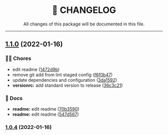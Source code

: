 <div align="center"><h1>📝 CHANGELOG</h1><p>All changes of this package will be documented in this file.</p></div>

---

## [1.1.0](https://github.com/rudemex/nestjs-package-starter/compare/v1.0.4...v1.1.0) (2022-01-16)


### 👨‍💻 Chores

* edit readme ([1472d9b](https://github.com/rudemex/nestjs-package-starter/commit/1472d9b4c869f00e7a74c6ae0e6bb298a1a27bf6))
* remove git add from lint staged config ([f6f0b47](https://github.com/rudemex/nestjs-package-starter/commit/f6f0b472ac28a2789b49b323e2b62dff42d086c7))
* update dependencies and configuration ([3da1592](https://github.com/rudemex/nestjs-package-starter/commit/3da15926b0d717d2e9628ba5cca9b8eaa9651030))
* **versionrc:** add standard version to release ([36c3c21](https://github.com/rudemex/nestjs-package-starter/commit/36c3c21e51e1e1c785bfdfd314c927bd27a33c41))


### 📝 Docs

* **readme:** edit readme ([70b3590](https://github.com/rudemex/nestjs-package-starter/commit/70b3590a6f087e9356a5b4b500f72cc713e0e7bc))
* **readme:** edit readme ([547d567](https://github.com/rudemex/nestjs-package-starter/commit/547d5672ed98b8f5192ef9cc422d2be14f183b77))

### [1.0.4](https://github.com/rudemex/nestjs-package-starter/compare/v0.0.1...v1.0.4) (2022-01-16)
